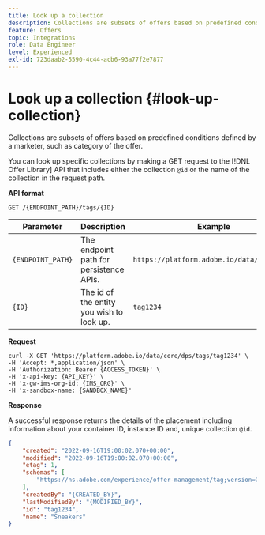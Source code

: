 ```yaml
---
title: Look up a collection
description: Collections are subsets of offers based on predefined conditions defined by a marketer, such as category of the offer.
feature: Offers
topic: Integrations
role: Data Engineer
level: Experienced
exl-id: 723daab2-5590-4c44-acb6-93a77f2e7877
---
```

# Look up a collection {#look-up-collection}

Collections are subsets of offers based on predefined conditions defined by a marketer, such as category of the offer.

You can look up specific collections by making a GET request to the [!DNL Offer Library] API that includes either the collection `@id` or the name of the collection in the request path.

**API format**

```http
GET /{ENDPOINT_PATH}/tags/{ID}
```

| Parameter | Description | Example |
| --------- | ----------- | ------- |
| `{ENDPOINT_PATH}` | 	The endpoint path for persistence APIs. | `https://platform.adobe.io/data/core/dps/` |
| `{ID}` | The id of the entity you wish to look up. | `tag1234` |

**Request**

```shell
curl -X GET 'https://platform.adobe.io/data/core/dps/tags/tag1234' \
-H 'Accept: *,application/json' \
-H 'Authorization: Bearer {ACCESS_TOKEN}' \
-H 'x-api-key: {API_KEY}' \
-H 'x-gw-ims-org-id: {IMS_ORG}' \
-H 'x-sandbox-name: {SANDBOX_NAME}'
```

**Response**

A successful response returns the details of the placement including information about your container ID, instance ID and, unique collection `@id`.

```json
{
    "created": "2022-09-16T19:00:02.070+00:00",
    "modified": "2022-09-16T19:00:02.070+00:00",
    "etag": 1,
    "schemas": [
        "https://ns.adobe.com/experience/offer-management/tag;version=0.1"
    ],
    "createdBy": "{CREATED_BY}",
    "lastModifiedBy": "{MODIFIED_BY}",
    "id": "tag1234",
    "name": "Sneakers"
}
```
